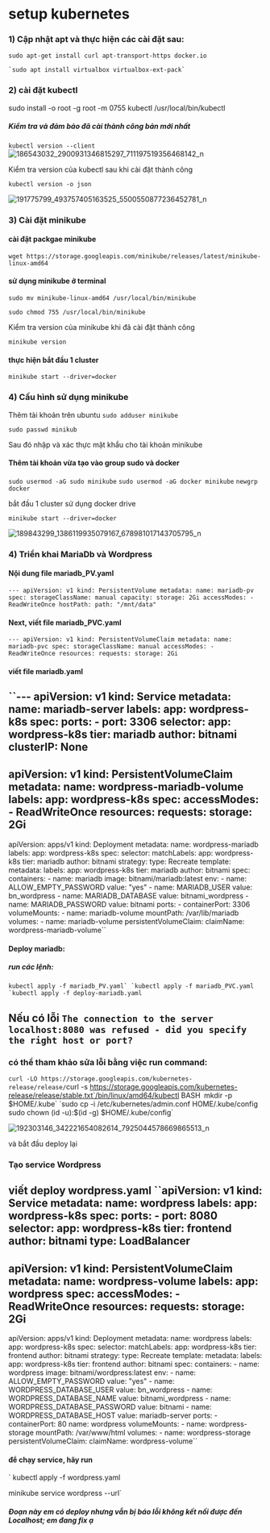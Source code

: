 # setup kubernetes
### 1) Cập nhật apt và thực hiện các cài đặt sau:
`sudo apt-get install curl apt-transport-https docker.io`

    `sudo apt install virtualbox virtualbox-ext-pack`
 ### 2) cài đặt kubectl
 
 
sudo install -o root -g root -m 0755 kubectl /usr/local/bin/kubectl
##### Kiểm tra và đảm bảo đã cài thành công bản mới nhất
`kubectl version --client
`
 ![186543032_2900931346815297_711197519356468142_n](https://user-images.githubusercontent.com/84090649/120004265-c0ac9180-c000-11eb-9cf0-24ebdcd32a27.jpg)

 
Kiểm tra version của kubectl sau khi cài đặt thành công


`kubectl version -o json`

![191775799_493757405163525_5500550877236452781_n](https://user-images.githubusercontent.com/84090649/120004144-a4a8f000-c000-11eb-8cdb-fe386358e780.jpg)

 ### 3) Cài đặt minikube
#### cài đặt packgae minikube
`wget https://storage.googleapis.com/minikube/releases/latest/minikube-linux-amd64`
#### sử dụng minikube ở terminal
`sudo mv minikube-linux-amd64 /usr/local/bin/minikube`

`sudo chmod 755 /usr/local/bin/minikube`

 Kiểm tra version của minikube khi đã cài đặt thành công
 
`minikube version`

#### thực hiện bắt đầu 1 cluster

`minikube start --driver=docker`

### 4) Cấu hình sử dụng minikube

 Thêm tài khoản trên ubuntu
`sudo adduser minikube`

`sudo passwd minikub` 

Sau đó nhập và xác thực mật khẩu cho tài khoản minikube

#### Thêm tài khoản vừa tạo vào group sudo và docker
`sudo usermod -aG sudo minikube`
`sudo usermod -aG docker minikube`
`newgrp docker`

bắt đầu 1 cluster sử dụng docker drive

`minikube start --driver=docker`


![189843299_1386119935079167_678981017143705795_n](https://user-images.githubusercontent.com/84090649/120004400-e8035e80-c000-11eb-840c-758193b26a88.gif)

### 4) Triển khai MariaDb và Wordpress

#### Nội dung file mariadb_PV.yaml
``---
apiVersion: v1
kind: PersistentVolume
metadata:
  name: mariadb-pv
spec:
  storageClassName: manual
  capacity:
    storage: 2Gi
  accessModes:
    - ReadWriteOnce
  hostPath:
    path: "/mnt/data" ``

#### Next, viết file mariadb_PVC.yaml

``---
apiVersion: v1
kind: PersistentVolumeClaim
metadata:
  name: mariadb-pvc
spec:
  storageClassName: manual
  accessModes:
    - ReadWriteOnce
  resources:
    requests:
      storage: 2Gi``

 #### viết file mariadb.yaml
``---
apiVersion: v1
kind: Service
metadata:
  name: mariadb-server
  labels:
    app: wordpress-k8s
spec:
  ports:
    - port: 3306
  selector:
    app: wordpress-k8s
    tier: mariadb
    author: bitnami
  clusterIP: None
---
apiVersion: v1
kind: PersistentVolumeClaim
metadata:
  name: wordpress-mariadb-volume
  labels:
    app: wordpress-k8s
spec:
  accessModes:
    - ReadWriteOnce
  resources:
    requests:
      storage: 2Gi
---
apiVersion: apps/v1
kind: Deployment
metadata:
  name: wordpress-mariadb
  labels:
    app: wordpress-k8s
spec:
  selector:
    matchLabels:
      app: wordpress-k8s
      tier: mariadb
      author: bitnami
  strategy:
    type: Recreate
  template:
    metadata:
      labels:
        app: wordpress-k8s
        tier: mariadb
        author: bitnami
    spec:
      containers:
      - name: mariadb
        image: bitnami/mariadb:latest
        env:
        - name: ALLOW_EMPTY_PASSWORD
          value: "yes"
        - name: MARIADB_USER
          value: bn_wordpress
        - name: MARIADB_DATABASE
          value: bitnami_wordpress
        - name: MARIADB_PASSWORD
          value: bitnami
        ports:
        - containerPort: 3306
        volumeMounts:
        - name: mariadb-volume
          mountPath: /var/lib/mariadb
      volumes:
      - name: mariadb-volume
        persistentVolumeClaim:
          claimName: wordpress-mariadb-volume``

#### Deploy mariadb:

##### run các lệnh: 
``kubectl apply -f mariadb_PV.yaml`
`kubectl apply -f mariadb_PVC.yaml
`kubectl apply -f deploy-mariadb.yaml``

## Nếu có lỗi `The connection to the server localhost:8080 was refused - did you specify the right host or port?`

### có thể tham khảo sửa lỗi bằng việc run command:
`curl -LO https://storage.googleapis.com/kubernetes-release/release/`curl -s https://storage.googleapis.com/kubernetes-release/release/stable.txt`/bin/linux/amd64/kubectl
BASH`
`mkdir -p $HOME/.kube`
`sudo cp -i /etc/kubernetes/admin.conf HOME/.kube/config sudo chown (id -u):$(id -g) $HOME/.kube/config`

![192303146_342221654082614_7925044578669865513_n](https://user-images.githubusercontent.com/84090649/120004376-de79f680-c000-11eb-9d2b-b021cfda8df6.gif)


và bắt đầu deploy lại 

### Tạo service Wordpress
viết deploy wordpress.yaml
``apiVersion: v1
kind: Service
metadata:
  name: wordpress
  labels:
    app: wordpress-k8s
spec:
  ports:
    - port: 8080
  selector:
    app: wordpress-k8s
    tier: frontend
    author: bitnami
  type: LoadBalancer
---
apiVersion: v1
kind: PersistentVolumeClaim
metadata:
  name: wordpress-volume
  labels:
    app: wordpress
spec:
  accessModes:
    - ReadWriteOnce
  resources:
    requests:
      storage: 2Gi
---
apiVersion: apps/v1
kind: Deployment
metadata:
  name: wordpress
  labels:
    app: wordpress-k8s
spec:
  selector:
    matchLabels:
      app: wordpress-k8s
      tier: frontend
      author: bitnami
  strategy:
    type: Recreate
  template:
    metadata:
      labels:
        app: wordpress-k8s
        tier: frontend
        author: bitnami
    spec:
      containers:
      - name: wordpress
        image: bitnami/wordpress:latest
        env:
          - name: ALLOW_EMPTY_PASSWORD
            value: "yes"
          - name: WORDPRESS_DATABASE_USER
            value: bn_wordpress
          - name: WORDPRESS_DATABASE_NAME
            value: bitnami_wordpress
          - name: WORDPRESS_DATABASE_PASSWORD
            value: bitnami
          - name: WORDPRESS_DATABASE_HOST
            value: mariadb-server
        ports:
        - containerPort: 80
          name: wordpress
        volumeMounts:
        - name: wordpress-storage
          mountPath: /var/www/html
      volumes:
      - name: wordpress-storage
        persistentVolumeClaim:
          claimName: wordpress-volume``
   #### để chạy service, hãy run       
` kubectl apply -f wordpress.yaml

minikube service wordpress --url` 
 ##### Đoạn này em có deploy nhưng vẫn bị báo lỗi không kết nối được đến Localhost; em đang fix ạ 
